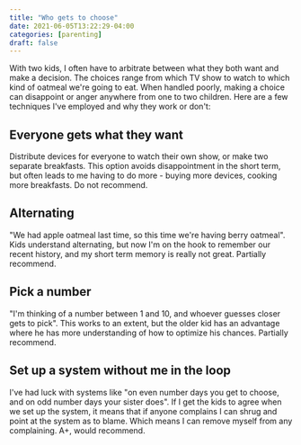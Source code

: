 ```yaml
---
title: "Who gets to choose"
date: 2021-06-05T13:22:29-04:00
categories: [parenting]
draft: false
---
```


With two kids, I often have to arbitrate between what they both want and make a decision.  The choices range from which TV show to watch to which kind of oatmeal we're going to eat.  When handled poorly, making a choice can disappoint or anger anywhere from one to two children.  Here are a few techniques I've employed and why they work or don't:

## Everyone gets what they want

Distribute devices for everyone to watch their own show, or make two separate breakfasts.  This option avoids disappointment in the short term, but often leads to me having to do more - buying more devices, cooking more breakfasts.  Do not recommend.

## Alternating

"We had apple oatmeal last time, so this time we're having berry oatmeal".  Kids understand alternating, but now I'm on the hook to remember our recent history, and my short term memory is really not great.  Partially recommend.

## Pick a number

"I'm thinking of a number between 1 and 10, and whoever guesses closer gets to pick".  This works to an extent, but the older kid has an advantage where he has more understanding of how to optimize his chances.  Partially recommend.

## Set up a system without me in the loop

I've had luck with systems like "on even number days you get to choose, and on odd number days your sister does".  If I get the kids to agree when we set up the system, it means that if anyone complains I can shrug and point at the system as to blame.  Which means I can remove myself from any complaining.  A+, would recommend.
